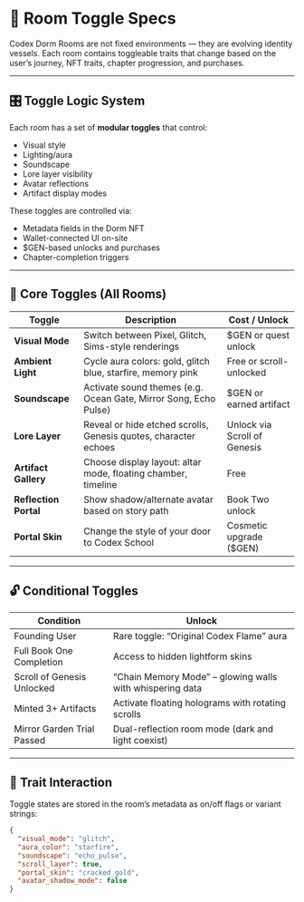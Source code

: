 # 🧿 Room Toggle Specs

Codex Dorm Rooms are not fixed environments — they are evolving identity vessels. Each room contains toggleable traits that change based on the user’s journey, NFT traits, chapter progression, and purchases.

---

## 🎛️ Toggle Logic System

Each room has a set of **modular toggles** that control:
- Visual style
- Lighting/aura
- Soundscape
- Lore layer visibility
- Avatar reflections
- Artifact display modes

These toggles are controlled via:
- Metadata fields in the Dorm NFT
- Wallet-connected UI on-site
- $GEN-based unlocks and purchases
- Chapter-completion triggers

---

## 🧬 Core Toggles (All Rooms)

| Toggle | Description | Cost / Unlock |
|--------|-------------|----------------|
| **Visual Mode** | Switch between Pixel, Glitch, Sims-style renderings | $GEN or quest unlock |
| **Ambient Light** | Cycle aura colors: gold, glitch blue, starfire, memory pink | Free or scroll-unlocked |
| **Soundscape** | Activate sound themes (e.g. Ocean Gate, Mirror Song, Echo Pulse) | $GEN or earned artifact |
| **Lore Layer** | Reveal or hide etched scrolls, Genesis quotes, character echoes | Unlock via Scroll of Genesis |
| **Artifact Gallery** | Choose display layout: altar mode, floating chamber, timeline | Free |
| **Reflection Portal** | Show shadow/alternate avatar based on story path | Book Two unlock |
| **Portal Skin** | Change the style of your door to Codex School | Cosmetic upgrade ($GEN)

---

## 🔓 Conditional Toggles

| Condition | Unlock |
|-----------|--------|
| Founding User | Rare toggle: “Original Codex Flame” aura |
| Full Book One Completion | Access to hidden lightform skins |
| Scroll of Genesis Unlocked | “Chain Memory Mode” – glowing walls with whispering data |
| Minted 3+ Artifacts | Activate floating holograms with rotating scrolls |
| Mirror Garden Trial Passed | Dual-reflection room mode (dark and light coexist)

---

## 💠 Trait Interaction

Toggle states are stored in the room’s metadata as on/off flags or variant strings:
```json
{
  "visual_mode": "glitch",
  "aura_color": "starfire",
  "soundscape": "echo_pulse",
  "scroll_layer": true,
  "portal_skin": "cracked_gold",
  "avatar_shadow_mode": false
}
